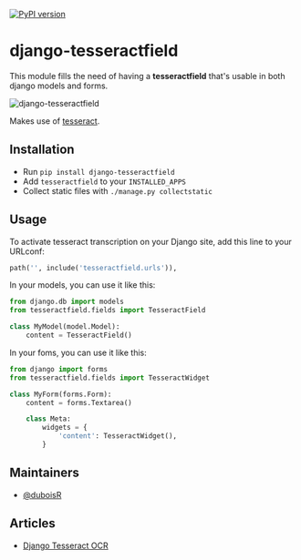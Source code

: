 [![PyPI version](https://badge.fury.io/py/django-tesseractfield.svg)](https://badge.fury.io/py/django-tesseractfield)

# django-tesseractfield

This module fills the need of having a **tesseractfield** that's usable in both
django models and forms.

![django-tesseractfield](https://cloud.githubusercontent.com/assets/1035294/11273806/a015270a-8ed5-11e5-8546-1fd4cc241266.png)

Makes use of [tesseract](https://opensource.google.com/projects/tesseract).

## Installation
- Run ``pip install django-tesseractfield``
- Add ``tesseractfield`` to your ``INSTALLED_APPS``
- Collect static files with ``./manage.py collectstatic``

## Usage
To activate tesseract transcription on your Django site, add this line to your URLconf:

```python
path('', include('tesseractfield.urls')),
```

In your models, you can use it like this:

```python
from django.db import models
from tesseractfield.fields import TesseractField

class MyModel(model.Model):
    content = TesseractField()
```

In your foms, you can use it like this:

```python
from django import forms
from tesseractfield.fields import TesseractWidget

class MyForm(forms.Form):
    content = forms.Textarea()

    class Meta:
        widgets = {
            'content': TesseractWidget(),
        }
```

## Maintainers
- [@duboisR](https://github.com/duboisR)

## Articles
- [Django Tesseract OCR](https://medium.com/@duboisr/django-et-tesseract-188d389ad4ba)
